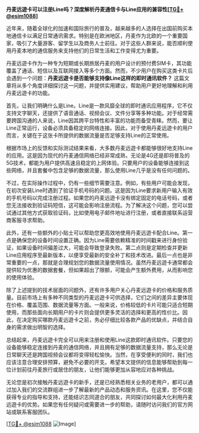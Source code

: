 **丹麦远遊卡可以注册Line吗？深度解析丹麦通信卡与Line应用的兼容性[[TG💪+ @esim1088](https://t.me/s/esim1088)]**

近年来，随着全球化的加速和国际旅行的普及，越来越多的人选择在出国前购买本地通信卡以满足日常通讯需求。特别是在欧洲地区，丹麦作为北欧的一个重要国家，吸引了大量游客、留学生以及商务人士前往。对于这些人群来说，能否顺利使用丹麦本地的通信服务来支持他们的日常生活和工作变得尤为重要。

丹麦远遊卡作为一种专为短期或长期旅居丹麦的用户设计的预付费SIM卡，其功能覆盖了通话、短信以及互联网接入等多个方面。然而，不少用户在购买这类卡片后会遇到一个问题：**丹麦远遊卡是否能够支持像Line这样的即时通讯软件？** 这篇文章将从多个角度详细探讨这一问题，并提供实用建议，帮助用户更好地理解和利用丹麦远遊卡的功能。

首先，让我们明确什么是Line。Line是一款风靡全球的即时通讯应用程序，它不仅支持文字聊天，还提供了语音通话、视频会议、文件分享等多种功能。对于经常需要跨国沟通的人来说，Line因其跨平台特性和丰富的功能而备受青睐。然而，要让Line正常运行，设备必须具备稳定的网络连接。因此，对于使用丹麦远遊卡的用户而言，关键在于这张卡所提供的数据流量是否足够支持Line的正常使用。

根据市场上的反馈和实际测试结果来看，大多数丹麦远遊卡都能够很好地支持Line的应用。这是因为现代的丹麦通信网络已经非常成熟，无论是4G还是即将普及的5G技术，都能为用户提供高速且稳定的上网体验。只要用户的设备能够连接到这些网络，并且套餐中包含足够的数据流量，那么使用Line几乎是没有任何问题的。

不过，在实际操作过程中，仍有一些细节需要注意。例如，有些用户可能会发现，在初次安装Line时遇到了验证手机号码的问题。这是因为Line要求新用户输入有效的手机号码以完成注册过程。如果您的丹麦远遊卡没有绑定固定的电话号码，或者您无法接收到验证码短信，这可能会影响注册流程。为了解决这个问题，您可以尝试通过其他方式获取验证码，比如使用电子邮件地址进行注册，或者直接联系运营商客服寻求帮助。

此外，还有一些额外的小贴士可以帮助您更高效地使用丹麦远遊卡配合Line。第一点是确保您的设备时间设置正确。因为Line需要依赖精准的时间戳来进行身份验证，如果设备时间偏差过大，可能会导致登录失败。第二点则是定期检查并更新Line应用程序至最新版本，以便享受最新的安全补丁和技术改进。最后一点也是非常重要的一点，那就是合理规划您的数据流量使用情况。虽然丹麦远遊卡通常都会提供较为优惠的数据套餐，但如果超出了限额，可能会产生额外费用，从而影响您的使用体验。

除了上述提到的技术层面的问题外，还有许多用户关心丹麦远遊卡的价格和服务质量。目前市场上有多种不同类型的丹麦远遊卡可供选择，它们之间的差异主要体现在价格、覆盖范围、数据流量等方面。一般来说，价格较低的卡片可能只适合短期使用，而那些面向长期用户的卡片则会提供更多灵活的选择和更高的性价比。因此，在决定购买哪款丹麦远遊卡之前，务必仔细比较各款产品的优缺点，并结合自身的需求做出明智的选择。

总结起来，丹麦远遊卡完全可以用来注册和使用Line这款即时通讯软件。只要您的设备能够稳定连接到丹麦的通信网络，并且拥有足够的数据流量支持，那么无论是日常聊天还是跨国视频会议都将变得轻松愉快。当然，在享受便利的同时，我们也应该注意合理安排预算，避免不必要的开支。希望本文提供的信息能够帮助到每一位计划前往丹麦旅行或居住的朋友，让他们能够更加从容地应对各种挑战。

无论您是初次接触丹麦远遊卡的新手，还是已经熟悉相关业务的老用户，都可以通过加入我们的交流群组进一步了解最新的产品动态和服务资讯。在这里，您不仅能获得专业的指导和支持，还能结识志同道合的朋友，共同探讨如何最大化利用丹麦远遊卡的优势。如果您有任何疑问或需要进一步的帮助，请随时访问我们的官方网站或联系客服团队。

[[TG💪+ @esim1088](https://t.me/s/esim1088) ![Image](https://i.postimg.cc/4NQfJmqS/Snipaste-2025-05-13-00-14-12.png)]